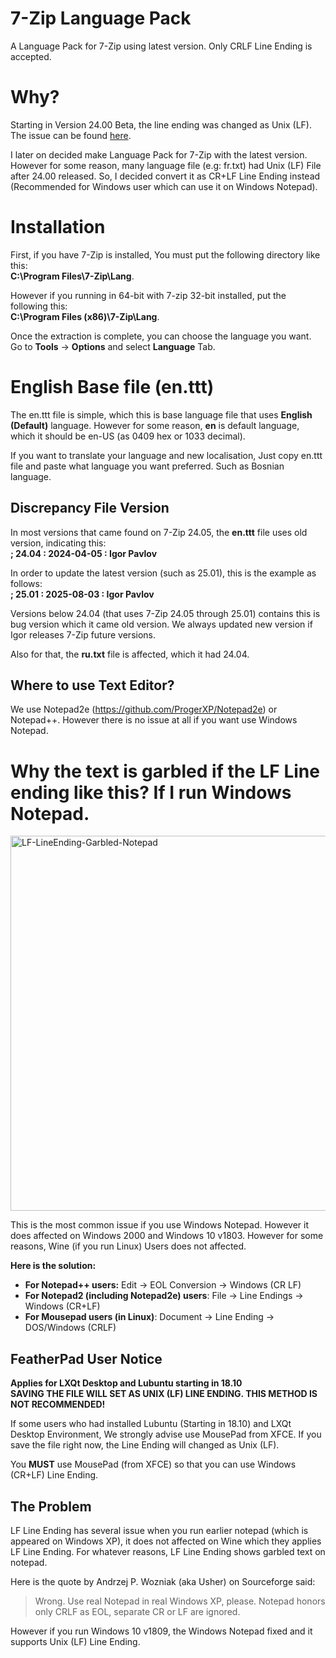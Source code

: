 # 7-Zip Language Pack
A Language Pack for 7-Zip using latest version.
Only CRLF Line Ending is accepted.

# Why?
Starting in Version 24.00 Beta, the line ending was changed as Unix (LF).
The issue can be found [here](https://github.com/ip7z/7zip/issues/14).

I later on decided make Language Pack for 7-Zip with the latest version. However for some reason, many language file (e.g: fr.txt) had Unix (LF) File after 24.00 released. So, I decided convert it as CR+LF Line Ending instead (Recommended for Windows user which can use it on Windows Notepad).

# Installation
First, if you have 7-Zip is installed, You must put the following directory like this:<br/>
**C:\Program Files\7-Zip\Lang**.

However if you running in 64-bit with 7-zip 32-bit installed, put the following this:<br/>
**C:\Program Files (x86)\7-Zip\Lang**.

Once the extraction is complete, you can choose the language you want. Go to **Tools** -> **Options** and select **Language** Tab.

# English Base file (en.ttt)
The en.ttt file is simple, which this is base language file that uses **English (Default)** language. However for some reason, **en** is default language, which it should be en-US (as 0409 hex or 1033 decimal).

If you want to translate your language and new localisation, Just copy en.ttt file and paste what language you want preferred. Such as Bosnian language.

## Discrepancy File Version
In most versions that came found on 7-Zip 24.05, the **en.ttt** file uses old version, indicating this:<br/>
**; 24.04 : 2024-04-05 : Igor Pavlov**

In order to update the latest version (such as 25.01), this is the example as follows:<br/>
**; 25.01 : 2025-08-03 : Igor Pavlov**

Versions below 24.04 (that uses 7-Zip 24.05 through 25.01) contains this is bug version which it came old version. We always updated new version if Igor releases 7-Zip future versions.

Also for that, the **ru.txt** file is affected, which it had 24.04.

## Where to use Text Editor?
We use Notepad2e (https://github.com/ProgerXP/Notepad2e) or Notepad++. However there is no issue at all if you want use Windows Notepad.

# Why the text is garbled if the LF Line ending like this? If I run Windows Notepad.
<img width="800" height="600" alt="LF-LineEnding-Garbled-Notepad" src="https://github.com/user-attachments/assets/71a0bb6d-5399-42c8-965a-2245c3d77107" />

This is the most common issue if you use Windows Notepad. However it does affected on Windows 2000 and Windows 10 v1803. However for some reasons, Wine (if you run Linux) Users does not affected.

**Here is the solution:**
* **For Notepad++ users:** Edit -> EOL Conversion -> Windows (CR LF)
* **For Notepad2 (including Notepad2e) users**: File -> Line Endings -> Windows (CR+LF)
* **For Mousepad users (in Linux)**: Document -> Line Ending -> DOS/Windows (CRLF)

## FeatherPad User Notice
**Applies for LXQt Desktop and Lubuntu starting in 18.10**<br/>
**SAVING THE FILE WILL SET AS UNIX (LF) LINE ENDING. THIS METHOD IS NOT RECOMMENDED!**

If some users who had installed Lubuntu (Starting in 18.10) and LXQt Desktop Environment, We strongly advise use MousePad from XFCE. If you save the file right now, the Line Ending will changed as Unix (LF).

You **MUST** use MousePad (from XFCE) so that you can use Windows (CR+LF) Line Ending.

## The Problem
LF Line Ending has several issue when you run earlier notepad (which is appeared on Windows XP), it does not affected on Wine which they applies LF Line Ending. For whatever reasons, LF Line Ending shows garbled text on notepad.

Here is the quote by Andrzej P. Wozniak (aka Usher) on Sourceforge said:
> Wrong. Use real Notepad in real Windows XP, please. Notepad honors only CRLF as EOL, separate CR or LF are ignored.

However if you run Windows 10 v1809, the Windows Notepad fixed and it supports Unix (LF) Line Ending.
